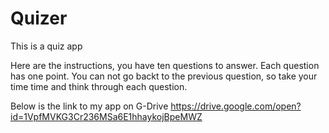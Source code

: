 # Quizer
This is a quiz app

Here are the instructions, you have ten questions to answer. Each question has one point. You can not go backt to the previous question, so take your time time and think through each question.

Below is the link to my app on G-Drive
https://drive.google.com/open?id=1VpfMVKG3Cr236MSa6E1hhaykojBpeMWZ
